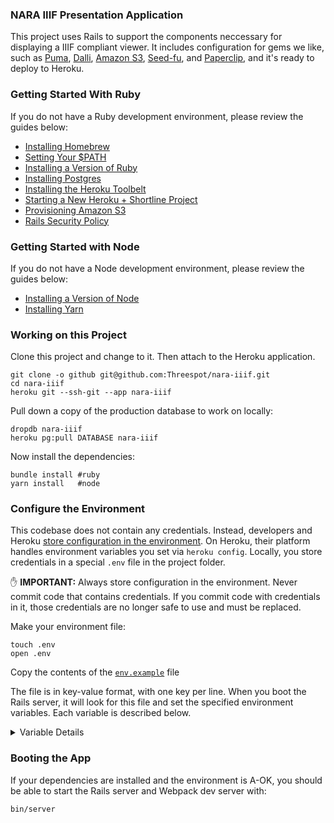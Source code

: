 ### NARA IIIF Presentation Application

This project uses Rails to support the components neccessary for displaying a IIIF compliant viewer. It includes configuration for gems we like, such as [Puma][], [Dalli][], [Amazon S3][], [Seed-fu][], and [Paperclip][], and it's ready to deploy to Heroku.

[Puma]: http://puma.io
[Dalli]: https://github.com/mperham/dalli
[Amazon S3]: http://aws.amazon.com/s3/
[Seed-fu]: https://github.com/mbleigh/seed-fu
[Paperclip]: https://github.com/thoughtbot/paperclip

### Getting Started With Ruby

If you do not have a Ruby development environment, please review the guides below:

- [Installing Homebrew](doc/getting-started.md#installing-homebrew)
- [Setting Your $PATH](doc/getting-started.md#set-your-path)
- [Installing a Version of Ruby](doc/getting-started.md#installing-a-version-of-ruby)
- [Installing Postgres](doc/getting-started.md#installing-postgres)
- [Installing the Heroku Toolbelt](doc/getting-started.md#installing-the-heroku-toolbelt)
- [Starting a New Heroku + Shortline Project](doc/new-projects.md#starting-a-new-heroku--rails-project)
- [Provisioning Amazon S3](doc/new-projects.md#provision-amazon-s3)
- [Rails Security Policy](doc/security.md)

### Getting Started with Node

If you do not have a Node development environment, please review the guides below:

- [Installing a Version of Node](doc/getting-started.md#installing-a-version-of-node)
- [Installing Yarn](doc/getting-started.md#installing-yarn)

### Working on this Project

Clone this project and change to it. Then attach to the Heroku application.

```shell
git clone -o github git@github.com:Threespot/nara-iiif.git
cd nara-iiif
heroku git --ssh-git --app nara-iiif
```

Pull down a copy of the production database to work on locally:

```shell
dropdb nara-iiif
heroku pg:pull DATABASE nara-iiif
```

Now install the dependencies:

```shell
bundle install #ruby
yarn install   #node
```

### Configure the Environment

This codebase does not contain any credentials. Instead, developers and Heroku [store configuration in the environment](http://12factor.net/config). On Heroku, their platform handles environment variables you set via `heroku config`. Locally, you store credentials in a special `.env` file in the project folder.

✋ **IMPORTANT:** Always store configuration in the environment. Never commit code that contains credentials. If you commit code with credentials in it, those credentials are no longer safe to use and must be replaced.

Make your environment file:

```
touch .env
open .env
```

Copy the contents of the [`env.example`](/env.example) file

The file is in key-value format, with one key per line. When you boot the Rails server, it will look for this file and set the specified environment variables. Each variable is described below.

<details>
  <summary>Variable Details</summary>

##### RAILS_ENV and RACK_ENV

These variables cause the Rails app to boot differently depending on the working context.

- They should both be set to `development` in development mode
- They should both be set to `production` on Heroku.

##### DATABASE_URL

This is a Postgres URI to your database. It should be in the form `postgres://localhost/<DATABASE_NAME>`.

If you are not using Postgres.app, you might need to provide a user and password, so the URI will be in the form `postgres://<USERNAME>:<PASSWORD>@<HOST>:<PORT>/<DATABASE_NAME>`.

Heroku sets this value in production for you. Do not change Heroku’s value.

##### WEB_CONCURRENCY

The number of Rails servers to create per Heroku dyno.

- In development this should be `1`. (Just one server for you)
- On Heroku it’s `2` or `3`, depending on how much memory you have available.

##### EXPECTED_HOSTNAME

This should be set to the scheme and domain name that the server will run on.

In development, if you expect to access the application via your network address or IP address, it needs to be set accordingly:

- If you want to use something like `http://dev.threespot.com:8080`, set this value to `http://dev.threespot.com`
- If you want to use something like `http://0.0.0.0:8080`, set this value to `http://0.0.0.0`

In production, this should be the official URL of the server, ex. `https://www.threespot.com`. Visits to the production URL that are not on this address will be forcibly redirected to it.

This setting does not include the port, see below.

##### PORT

The port for the application to listen on.

- In development, you should pick your favorite userspace port to develop on, like `8080` or `5000`.
- In production, this is set for you by Heroku. Do not change Heroku’s value.

##### SECRET_KEY_BASE

This variable sets the key that Rails uses to sign cookie and sessions. Changing this key after it's set will rotate every cookie and session on the site. It should be a random string of at least 64 characters, or the application may be vulnerable to session hijacking. Generate a good value with `openssl rand -hex 32`

- Heroku sets this for you in production.
- Your development and Heroku key should be **different**.

##### S3_BUCKET_NAME, AWS_ACCESS_KEY_ID, and AWS_SECRET_ACCESS_KEY

Set `S3_BUCKET_NAME` equal to your Amazon S3 bucket name. (Remember that the bucket name is different for Heroku and each developer.)

Set `AWS_ACCESS_KEY_ID` and `AWS_SECRET_ACCESS_KEY` to your AWS key pair.

  </details>

### Booting the App

If your dependencies are installed and the environment is A-OK, you should be able to start the Rails server and Webpack dev server with:

```shell
bin/server
```